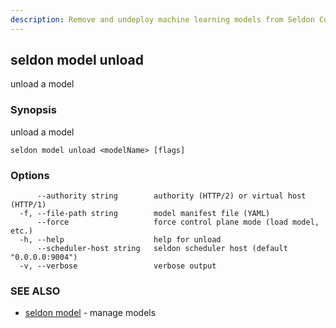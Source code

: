 ```yaml
---
description: Remove and undeploy machine learning models from Seldon Core using the seldon model unload CLI command. This command helps you safely unload models, clean up model resources, and manage model lifecycle in your Seldon Core deployment.
---
```


## seldon model unload

unload a model

### Synopsis

unload a model

```
seldon model unload <modelName> [flags]
```

### Options

```
      --authority string        authority (HTTP/2) or virtual host (HTTP/1)
  -f, --file-path string        model manifest file (YAML)
      --force                   force control plane mode (load model, etc.)
  -h, --help                    help for unload
      --scheduler-host string   seldon scheduler host (default "0.0.0.0:9004")
  -v, --verbose                 verbose output
```

### SEE ALSO

* [seldon model](seldon_model.md)	 - manage models

